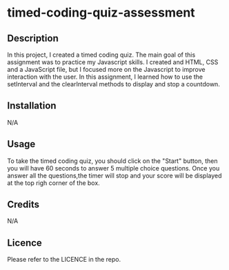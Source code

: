 # timed-coding-quiz-assessment

## Description
In this project, I created a timed coding quiz. The main goal of this assignment was to practice my  Javascript skills. I created and HTML, CSS and a JavaScript file, but I focused more on the Javascript to improve interaction with the user. In this assignment, I learned how to use the setInterval and the clearInterval methods to display and stop a countdown.

## Installation
N/A

## Usage
To take the timed coding quiz, you should click on the "Start" button, then you will have 60 seconds to answer 5 multiple choice questions. Once you answer all the questions,the timer will stop and your score will be displayed at the top righ corner of the box. 

## Credits
N/A

## Licence
Please refer to the LICENCE in the repo.